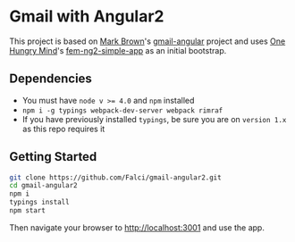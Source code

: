 # Gmail with Angular2

This project is based on [Mark Brown](https://github.com/markbrown4/)'s [gmail-angular](https://github.com/markbrown4/gmail-angular) project and uses [One Hungry Mind](https://github.com/onehungrymind)'s [fem-ng2-simple-app](https://github.com/onehungrymind/fem-ng2-simple-app) as an initial bootstrap.

## Dependencies
- You must have `node v >= 4.0` and `npm` installed
- `npm i -g typings webpack-dev-server webpack rimraf`
- If you have previously installed `typings`, be sure you are on `version 1.x` as this repo requires it

## Getting Started


```bash
git clone https://github.com/Falci/gmail-angular2.git
cd gmail-angular2
npm i
typings install
npm start
```

Then navigate your browser to [http://localhost:3001](http://localhost:3001) and use the app.
